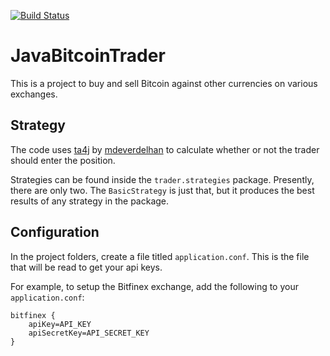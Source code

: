 [![Build Status](https://travis-ci.org/KosherBacon/JavaBitcoinTrader.svg?branch=master)](https://travis-ci.org/KosherBacon/JavaBitcoinTrader)

# JavaBitcoinTrader

This is a project to buy and sell Bitcoin against other currencies on various exchanges.

## Strategy

The code uses [ta4j] by [mdeverdelhan] to calculate whether or not the trader should enter the position.

Strategies can be found inside the ```trader.strategies``` package. Presently, there are only two. The ```BasicStrategy``` is just that, but it produces the best results of any strategy in the package.

## Configuration

In the project folders, create a file titled `application.conf`. This is the file that will be read to get your api keys.

For example, to setup the Bitfinex exchange, add the following to your `application.conf`:

```
bitfinex {
    apiKey=API_KEY
    apiSecretKey=API_SECRET_KEY
}
```

[ta4j]: <https://github.com/mdeverdelhan/ta4j>
[mdeverdelhan]: <https://github.com/mdeverdelhan>